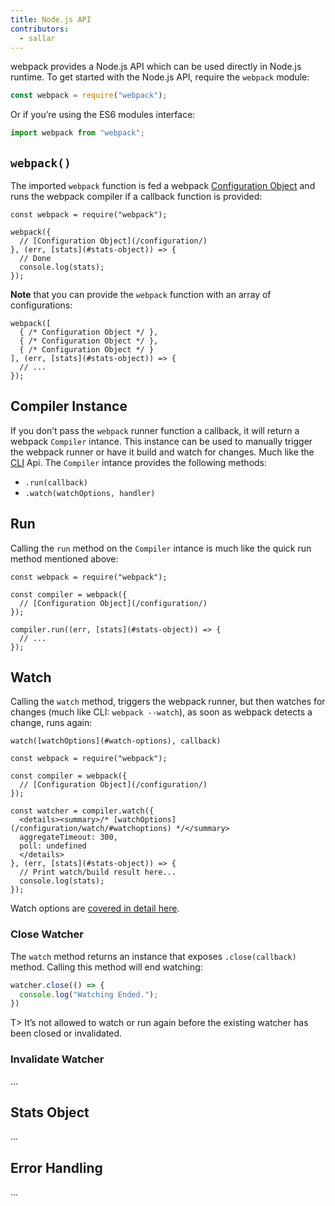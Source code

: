 ```yaml
---
title: Node.js API
contributors:
  - sallar
---
```

webpack provides a Node.js API which can be used directly in Node.js runtime. To get started with the Node.js API, require the `webpack` module:

``` js
const webpack = require("webpack");
```

Or if you’re using the ES6 modules interface:

``` js
import webpack from "webpack";
```

## `webpack()`

The imported `webpack` function is fed a webpack [Configuration Object](/configuration/) and runs the webpack compiler if a callback function is provided:

``` js-with-links
const webpack = require("webpack");

webpack({
  // [Configuration Object](/configuration/)
}, (err, [stats](#stats-object)) => {
  // Done
  console.log(stats);
});
```

**Note** that you can provide the `webpack` function with an array of configurations:

``` js-with-links
webpack([
  { /* Configuration Object */ },
  { /* Configuration Object */ },
  { /* Configuration Object */ }
], (err, [stats](#stats-object)) => {
  // ...
});
```

## Compiler Instance

If you don’t pass the `webpack` runner function a callback, it will return a webpack `Compiler` intance. This instance can be used to manually trigger the webpack runner or have it build and watch for changes. Much like the [CLI](/api/cli/) Api. The `Compiler` intance provides the following methods:

* `.run(callback)`
* `.watch(watchOptions, handler)`

## Run

Calling the `run` method on the `Compiler` intance is much like the quick run method mentioned above:

``` js-with-links
const webpack = require("webpack");

const compiler = webpack({
  // [Configuration Object](/configuration/)
});

compiler.run((err, [stats](#stats-object)) => {
  // ...
});
```

## Watch

Calling the `watch` method, triggers the webpack runner, but then watches for changes (much like CLI: `webpack --watch`), as soon as webpack detects a change, runs again:

``` js-with-links
watch([watchOptions](#watch-options), callback)
```

``` js-with-links-with-details
const webpack = require("webpack");

const compiler = webpack({
  // [Configuration Object](/configuration/)
});

const watcher = compiler.watch({
  <details><summary>/* [watchOptions](/configuration/watch/#watchoptions) */</summary>
  aggregateTimeout: 300,
  poll: undefined
  </details>
}, (err, [stats](#stats-object)) => {
  // Print watch/build result here...
  console.log(stats);
});
```

Watch options are [covered in detail here](/configuration/watch/#watchoptions).

### Close Watcher

The `watch` method returns an instance that exposes `.close(callback)` method. Calling this method will end watching:

``` js
watcher.close(() => {
  console.log("Watching Ended.");
})
```

T> It’s not allowed to watch or run again before the existing watcher has been closed or invalidated.

### Invalidate Watcher

...

## Stats Object

...

## Error Handling

...

